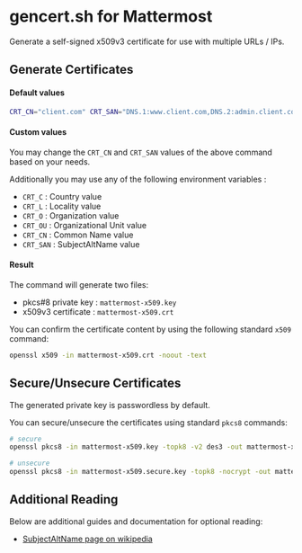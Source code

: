 # gencert.sh for Mattermost

Generate a self-signed x509v3 certificate for use with multiple URLs / IPs.

## Generate Certificates

#### Default values

```bash
CRT_CN="client.com" CRT_SAN="DNS.1:www.client.com,DNS.2:admin.client.com,IP.1:192.168.1.10,IP.2:10.0.0.234" gencert.sh
```

#### Custom values

You may change the `CRT_CN` and `CRT_SAN` values of the above command based on your needs.

Additionally you may use any of the following environment variables :
 - `CRT_C` : Country value
 - `CRT_L` : Locality value
 - `CRT_O` : Organization value
 - `CRT_OU` : Organizational Unit value
 - `CRT_CN` : Common Name value
 - `CRT_SAN` : SubjectAltName value

#### Result

The command will generate two files:
 - pkcs#8 private key : `mattermost-x509.key`
 - x509v3 certificate : `mattermost-x509.crt`

You can confirm the certificate content by using the following standard `x509` command:

```bash
openssl x509 -in mattermost-x509.crt -noout -text
```

## Secure/Unsecure Certificates

The generated private key is passwordless by default. 

You can secure/unsecure the certificates using standard `pkcs8` commands:

```bash
# secure
openssl pkcs8 -in mattermost-x509.key -topk8 -v2 des3 -out mattermost-x509.secure.key

# unsecure
openssl pkcs8 -in mattermost-x509.secure.key -topk8 -nocrypt -out mattermost-x509.key
```

## Additional Reading

Below are additional guides and documentation for optional reading:
 - [SubjectAltName page on wikipedia](https://en.wikipedia.org/wiki/SubjectAltName)
